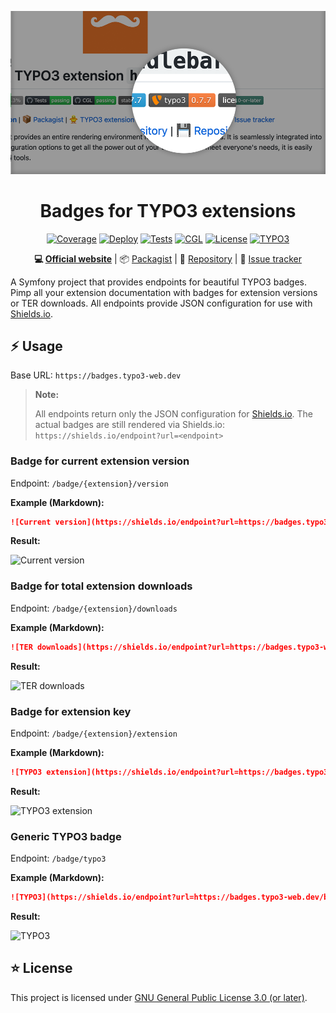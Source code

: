 <div align="center">

![Logo](docs/header.png)

# Badges for TYPO3 extensions

[![Coverage](https://sonarcloud.io/api/project_badges/measure?project=eliashaeussler_typo3-badges&metric=coverage)](https://sonarcloud.io/dashboard?id=eliashaeussler_typo3-badges)
[![Deploy](https://github.com/eliashaeussler/typo3-badges/actions/workflows/deploy.yaml/badge.svg)](https://github.com/eliashaeussler/typo3-badges/actions/workflows/deploy.yaml)
[![Tests](https://github.com/eliashaeussler/typo3-badges/actions/workflows/tests.yaml/badge.svg)](https://github.com/eliashaeussler/typo3-badges/actions/workflows/tests.yaml)
[![CGL](https://github.com/eliashaeussler/typo3-badges/actions/workflows/cgl.yaml/badge.svg)](https://github.com/eliashaeussler/typo3-badges/actions/workflows/cgl.yaml)
[![License](http://poser.pugx.org/eliashaeussler/typo3-badges/license)](LICENSE)
[![TYPO3](https://shields.io/endpoint?url=https://badges.typo3-web.dev/badge/typo3)](https://badges.typo3-web.dev)

**:computer:&nbsp;[Official website](https://badges.typo3-web.dev)** |
:package:&nbsp;[Packagist](https://packagist.org/packages/eliashaeussler/typo3-badges) |
:floppy_disk:&nbsp;[Repository](https://github.com/eliashaeussler/typo3-badges) |
:bug:&nbsp;[Issue tracker](https://github.com/eliashaeussler/typo3-badges/issues)

</div>

A Symfony project that provides endpoints for beautiful TYPO3 badges. Pimp all your
extension documentation with badges for extension versions or TER downloads. All
endpoints provide JSON configuration for use with
[Shields.io](https://shields.io/endpoint).

## :zap: Usage

Base URL: `https://badges.typo3-web.dev`

> **Note:**
>
> All endpoints return only the JSON configuration for
> [Shields.io](https://shields.io/endpoint). The actual badges are still rendered via
> Shields.io: `https://shields.io/endpoint?url=<endpoint>`

### Badge for current extension version

Endpoint: `/badge/{extension}/version`

**Example (Markdown):**

```markdown
![Current version](https://shields.io/endpoint?url=https://badges.typo3-web.dev/badge/handlebars/version)
```

**Result:**

![Current version](https://shields.io/endpoint?url=https://badges.typo3-web.dev/badge/handlebars/version)

### Badge for total extension downloads

Endpoint: `/badge/{extension}/downloads`

**Example (Markdown):**

```markdown
![TER downloads](https://shields.io/endpoint?url=https://badges.typo3-web.dev/badge/handlebars/downloads)
```

**Result:**

![TER downloads](https://shields.io/endpoint?url=https://badges.typo3-web.dev/badge/handlebars/downloads)

### Badge for extension key

Endpoint: `/badge/{extension}/extension`

**Example (Markdown):**

```markdown
![TYPO3 extension](https://shields.io/endpoint?url=https://badges.typo3-web.dev/badge/handlebars/extension)
```

**Result:**

![TYPO3 extension](https://shields.io/endpoint?url=https://badges.typo3-web.dev/badge/handlebars/extension)

### Generic TYPO3 badge

Endpoint: `/badge/typo3`

**Example (Markdown):**

```markdown
![TYPO3](https://shields.io/endpoint?url=https://badges.typo3-web.dev/badge/typo3)
```

**Result:**

![TYPO3](https://shields.io/endpoint?url=https://badges.typo3-web.dev/badge/typo3)

## :star: License

This project is licensed under [GNU General Public License 3.0 (or later)](LICENSE).

